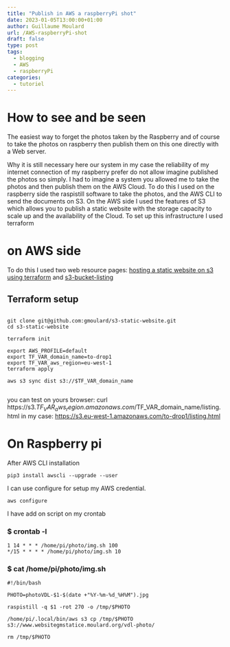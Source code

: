 ```yaml
---
title: "Publish in AWS a raspberryPi shot"
date: 2023-01-05T13:00:00+01:00
author: Guillaume Moulard
url: /AWS-raspberryPi-shot
draft: false
type: post
tags:
  - blogging
  - AWS
  - raspberryPi
categories:
  - tutoriel
---
```


# How to see and be seen

The easiest way to forget the photos taken by the Raspberry and of course to take the photos on raspberry then publish them on 
this one directly with a Web server. 

Why it is still necessary here our system in my case the reliability of my internet connection 
of my raspberry prefer do not allow imagine published the photos so simply. 
I had to imagine a system you allowed me to take the photos and then publish them on the AWS Cloud. 
To do this I used on the raspberry side the raspistill software to take the photos, and the AWS CLI to send the documents on S3.
On the AWS side I used the features of S3 which allows you to publish a static website with the storage capacity to scale up and the availability of the Cloud. 
To set up this infrastructure I used terraform

# on AWS  side


To do this I used two web resource pages: 
[hosting a static website on s3 using terraform](https://medium.com/@dblencowe/hosting-a-static-website-on-s3-using-terraform-0-12-aa5ffe4103e) 
and 
[s3-bucket-listing](https://github.com/rufuspollock/s3-bucket-listing)

## Terraform setup

```shell

git clone git@github.com:gmoulard/s3-static-website.git
cd s3-static-website

terraform init

export AWS_PROFILE=default
export TF_VAR_domain_name=to-drop1
export TF_VAR_aws_region=eu-west-1
terraform apply

aws s3 sync dist s3://$TF_VAR_domain_name


```
you can test on yours browser:  curl https://s3.$TF_VAR_aws_region.amazonaws.com/$TF_VAR_domain_name/listing.html
in my case:  https://s3.eu-west-1.amazonaws.com/to-drop1/listing.html


# On Raspberry pi

After AWS CLI installation 

```shell
pip3 install awscli --upgrade --user
```

I can use configure for setup my AWS credential.

```shell
aws configure
```

I have add on script on my crontab

###  $ crontab -l

```shell
1 14 * * * /home/pi/photo/img.sh 100
*/15 * * * * /home/pi/photo/img.sh 10
```


### $ cat /home/pi/photo/img.sh
```shell
#!/bin/bash

PHOTO=photoVDL-$1-$(date +"%Y-%m-%d_%H%M").jpg

raspistill -q $1 -rot 270 -o /tmp/$PHOTO

/home/pi/.local/bin/aws s3 cp /tmp/$PHOTO  s3://www.websitegmstatice.moulard.org/vdl-photo/

rm /tmp/$PHOTO

```


